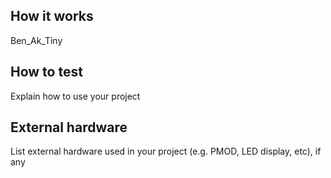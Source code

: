 <!---

This file is used to generate your project datasheet. Please fill in the information below and delete any unused
sections.

You can also include images in this folder and reference them in the markdown. Each image must be less than
512 kb in size, and the combined size of all images must be less than 1 MB.
-->

## How it works

Ben_Ak_Tiny

## How to test

Explain how to use your project

## External hardware

List external hardware used in your project (e.g. PMOD, LED display, etc), if any
